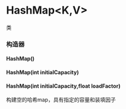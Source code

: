 # HashMap\<K,V>
类
### 构造器
#### HashMap()
#### HashMap(int initialCapacity)
#### HashMap(int initialCapacity,float loadFactor)
构建空的哈希map，具有指定的容量和装填因子